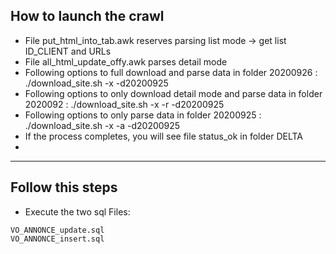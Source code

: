 ## How to launch the crawl
 - File put_html_into_tab.awk reserves parsing list mode -> get list ID_CLIENT and URLs
 - File all_html_update_offy.awk parses detail mode
 - Following options to full download and parse data in folder 20200926 : ./download_site.sh -x -d20200925
 - Following options to only download detail mode and parse data in folder 2020092 : ./download_site.sh -x -r -d20200925
 - Following options to only parse data in folder 20200925 : ./download_site.sh -x -a -d20200925
 - If the process completes, you will see file status_ok in folder DELTA
 - 
<hr>

## Follow this steps

- Execute the two sql Files:
```
VO_ANNONCE_update.sql
VO_ANNONCE_insert.sql
```

